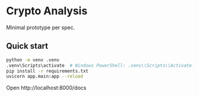 # Crypto Analysis

Minimal prototype per spec.

## Quick start

```bash
python -m venv .venv
.venv\Scripts\activate  # Windows PowerShell: .venv\\Scripts\\Activate.ps1
pip install -r requirements.txt
uvicorn app.main:app --reload
```

Open http://localhost:8000/docs




